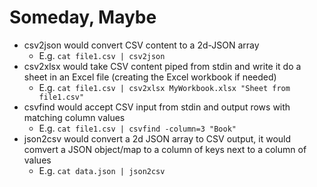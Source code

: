 
# Someday, Maybe

+ csv2json would convert CSV content to a 2d-JSON array
    + E.g. `cat file1.csv | csv2json`
+ csv2xlsx would take CSV content piped from stdin and write it do a sheet in an Excel file (creating the Excel workbook if needed)
    + E.g. `cat file1.csv | csv2xlsx MyWorkbook.xlsx "Sheet from file1.csv"`
+ csvfind would accept CSV input from stdin and output rows with matching column values
    + E.g. `cat file1.csv | csvfind -column=3 "Book"`
+ json2csv would convert a 2d JSON array to CSV output, it would comvert a JSON object/map to a column of keys next to a column of values
    + E.g. `cat data.json | json2csv`


